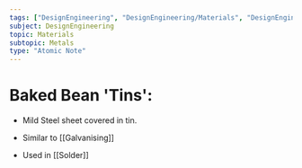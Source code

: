 ```yaml
---
tags: ["DesignEngineering", "DesignEngineering/Materials", "DesignEngineering/Materials/Metals", "DesignEngineering/Materials/Metals/Elements"]
subject: DesignEngineering
topic: Materials
subtopic: Metals
type: "Atomic Note"
---
```


# Baked Bean 'Tins':
 - Mild Steel sheet covered in tin.
 - Similar to [[Galvanising]]

- Used in [[Solder]]